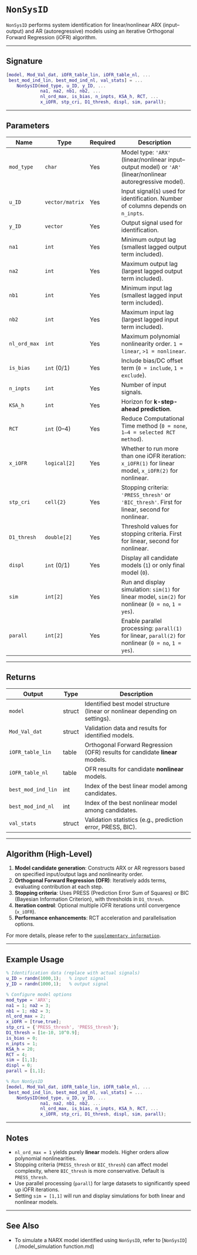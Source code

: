 # `NonSysID`

`NonSysID` performs system identification for linear/nonlinear ARX (input–output) and AR (autoregressive) models using an iterative Orthogonal Forward Regression (iOFR) algorithm.

---

## Signature

```matlab
[model, Mod_Val_dat, iOFR_table_lin, iOFR_table_nl, ...
 best_mod_ind_lin, best_mod_ind_nl, val_stats] = ...
    NonSysID(mod_type, u_ID, y_ID, ...
             na1, na2, nb1, nb2, ...
             nl_ord_max, is_bias, n_inpts, KSA_h, RCT, ...
             x_iOFR, stp_cri, D1_thresh, displ, sim, parall);
```
---

## Parameters

| Name        | Type        | Required | Description |
|-------------|-------------|----------|-------------|
| `mod_type`  | `char`      | Yes 	   | Model type: `'ARX'` (linear/nonlinear input–output model) or `'AR'` (linear/nonlinear autoregressive model). |
| `u_ID`      | `vector/matrix`    | Yes 	   | Input signal(s) used for identification. Number of columns depends on `n_inpts`. |
| `y_ID`      | `vector`    | Yes 	   | Output signal used for identification. |
| `na1`       | `int`       | Yes 	   | Minimum output lag (smallest lagged output term included). |
| `na2`       | `int`       | Yes 	   | Maximum output lag (largest lagged output term included). |
| `nb1`       | `int`       | Yes 	   | Minimum input lag (smallest lagged input term included). |
| `nb2`       | `int`       | Yes 	   | Maximum input lag (largest lagged input term included). |
| `nl_ord_max`| `int`       | Yes 	   | Maximum polynomial nonlinearity order. `1 = linear`, `>1 = nonlinear`. |
| `is_bias`   | `int` (0/1) | Yes 	   | Include bias/DC offset term (`0 = include`, `1 = exclude`). |
| `n_inpts`   | `int`       | Yes 	   | Number of input signals. |
| `KSA_h`     | `int`       | Yes 	   | Horizon for **k-step-ahead prediction**. |
| `RCT`       | `int` (0–4) | Yes 	   | Reduce Computational Time method (`0 = none`, `1–4 = selected RCT method`). |
| `x_iOFR`    | `logical[2]`| Yes 	   | Whether to run more than one iOFR iteration: `x_iOFR(1)` for linear model, `x_iOFR(2)` for nonlinear. |
| `stp_cri`   | `cell{2}`   | Yes 	   | Stopping criteria: `'PRESS_thresh'` or `'BIC_thresh'`. First for linear, second for nonlinear. |
| `D1_thresh` | `double[2]` | Yes 	   | Threshold values for stopping criteria. First for linear, second for nonlinear. |
| `displ`     | `int` (0/1) | Yes 	   | Display all candidate models (`1`) or only final model (`0`). |
| `sim`       | `int[2]`    | Yes 	   | Run and display simulation: `sim(1)` for linear model, `sim(2)` for nonlinear (`0 = no`, `1 = yes`). |
| `parall`    | `int[2]`    | Yes 	   | Enable parallel processing: `parall(1)` for linear, `parall(2)` for nonlinear (`0 = no`, `1 = yes`). |

---

## Returns

| Output             | Type     | Description |
|--------------------|----------|-------------|
| `model`            | struct   | Identified best model structure (linear or nonlinear depending on settings). |
| `Mod_Val_dat`      | struct   | Validation data and results for identified models. |
| `iOFR_table_lin`   | table    | Orthogonal Forward Regression (OFR) results for candidate **linear** models. |
| `iOFR_table_nl`    | table    | OFR results for candidate **nonlinear** models. |
| `best_mod_ind_lin` | int      | Index of the best linear model among candidates. |
| `best_mod_ind_nl`  | int      | Index of the best nonlinear model among candidates. |
| `val_stats`        | struct   | Validation statistics (e.g., prediction error, PRESS, BIC). |

---

## Algorithm (High-Level)

1. **Model candidate generation**: Constructs ARX or AR regressors based on specified input/output lags and nonlinearity order.  
2. **Orthogonal Forward Regression (OFR)**: Iteratively adds terms, evaluating contribution at each step.  
3. **Stopping criteria**: Uses PRESS (Prediction Error Sum of Squares) or BIC (Bayesian Information Criterion), with thresholds in `D1_thresh`.  
4. **Iteration control**: Optional multiple iOFR iterations until convergence (`x_iOFR`).  
5. **Performance enhancements**: RCT acceleration and parallelisation options.


For more details, please refer to the [`supplementary information`](/supplimentray_information/README.md).

---

## Example Usage

```matlab
% Identification data (replace with actual signals)
u_ID = randn(1000,1);   % input signal
y_ID = randn(1000,1);   % output signal

% Configure model options
mod_type = 'ARX';
na1 = 1; na2 = 3;
nb1 = 1; nb2 = 3;
nl_ord_max = 2;
x_iOFR = [true,true];
stp_cri = {'PRESS_thresh', 'PRESS_thresh'};
D1_thresh = [1e-10, 10^0.9];
is_bias = 0;
n_inpts = 1;
KSA_h = 20;
RCT = 4;
sim = [1,1];
displ = 0;
parall = [1,1];

% Run NonSysID
[model, Mod_Val_dat, iOFR_table_lin, iOFR_table_nl, ...
 best_mod_ind_lin, best_mod_ind_nl, val_stats] = ...
    NonSysID(mod_type, u_ID, y_ID, ...
             na1, na2, nb1, nb2, ...
             nl_ord_max, is_bias, n_inpts, KSA_h, RCT, ...
             x_iOFR, stp_cri, D1_thresh, displ, sim, parall);
```

---

## Notes

- `nl_ord_max = 1` yields purely **linear** models. Higher orders allow polynomial nonlinearities.  
- Stopping criteria (`PRESS_thresh` or `BIC_thresh`) can affect model complexity, where `BIC_thresh` is more conservative. Default is `PRESS_thresh`.  
- Use parallel processing (`parall`) for large datasets to significantly speed up iOFR iterations.  
- Setting `sim = [1,1]` will run and display simulations for both linear and nonlinear models.  

---

## See Also

- To simulate a NARX model identified using `NonSysID`, refer to [`NonSysID`](./model_simulation function.md)  

